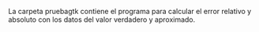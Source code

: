 La carpeta pruebagtk contiene el programa para calcular el error relativo y absoluto con los datos del valor verdadero y aproximado.  